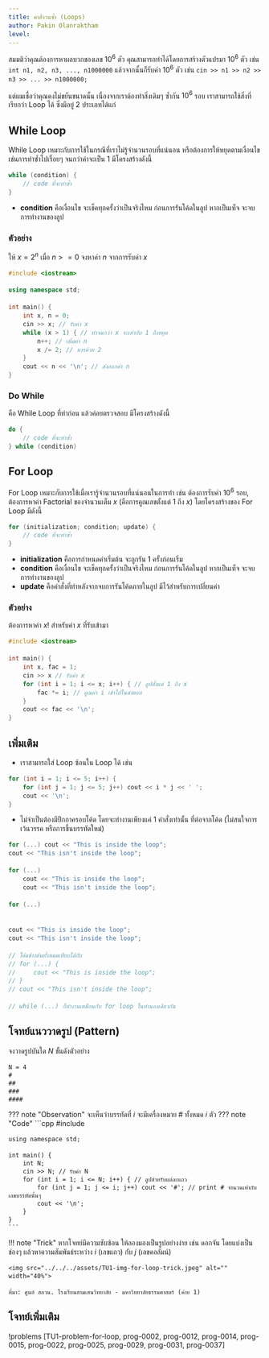 ```yaml
---
title: คำสั่งวนซ้ำ (Loops)
author: Pakin Olanraktham
level:
---
```


สมมติว่าคุณต้องการหาผลบวกของเลข $10^6$ ตัว คุณสามารถทำได้โดยการสร้างตัวแปรมา $10^6$ ตัว เช่น `int n1, n2, n3, ..., n1000000` แล้วจากนั้นก็รับค่า $10^6$ ตัว เช่น `cin >> n1 >> n2 >> n3 >> ... >> n1000000;`

แต่ผมเชื่อว่าคุณคงไม่ขยันขนาดนั้น เนื่องจากเราต้องทำสิ่งเดิมๆ ซ้ำกัน $10^6$ รอบ เราสามารถใช้สิ่งที่เรียกว่า Loop ได้ ซึ่งมีอยู่ 2 ประเภทได้แก่

## While Loop

While Loop เหมาะกับการใช้ในกรณีที่เราไม่รู้จำนวนรอบที่แน่นอน หรือต้องการให้หยุดตามเงื่อนไข เช่นการทำซ้ำไปเรื่อยๆ จนกว่าค่าจะเป็น 1 มีโครงสร้างดังนี้

```cpp
while (condition) {
    // code ที่จะทำซ้ำ
}
```

- **condition** คือเงื่อนไข จะเช็คทุกครั้งว่าเป็นจริงไหม ก่อนการรันโค้ดในลูป หากเป็นเท็จ จะจบการทำงานของลูป

### ตัวอย่าง

ให้ $x= 2^n$ เมื่อ $n >= 0$ จงหาค่า $n$ จากการรับค่า $x$

```cpp
#include <iostream>

using namespace std;

int main() {
    int x, n = 0;
    cin >> x; // รับค่า x
    while (x > 1) { // ทำจนกว่า x จะเท่ากับ 1 ถึงหยุด
        n++; // เพิ่มค่า n
        x /= 2; // หารด้วย 2
    }
    cout << n << '\n'; // ส่งออกค่า n
}
```

### Do While

คือ ​While Loop ที่ทำก่อน แล้วค่อยตรวจสอบ มีโครงสร้างดังนี้

```cpp
do {
    // code ที่จะทำซ้ำ
} while (condition)
```

## For Loop

For Loop เหมาะกับการใช้เมื่อเรารู้จำนวนรอบที่แน่นอนในการทำ เช่น ต้องการรับค่า $10^6$ รอบ, ต้องการหาค่า Factorial ของจำนวนเต็ม $x$ (คือการคูณเลขตั้งแต่ 1 ถึง $x$) โดยโครงสร้างของ For Loop มีดังนี้

```cpp
for (initialization; condition; update) {
    // code ที่จะทำซ้ำ
}
```

- **initialization** คือการกำหนดค่าเริ่มต้น จะถูกรัน 1 ครั้งก่อนเริ่ม
- **condition** คือเงื่อนไข จะเช็คทุกครั้งว่าเป็นจริงไหม ก่อนการรันโค้ดในลูป หากเป็นเท็จ จะจบการทำงานของลูป
- **update** คือคำสั่งที่ทำหลังจากจบการรันโค้ดภายในลูป มีไว้สำหรับการเปลี่ยนค่า

### ตัวอย่าง

ต้องการหาค่า $x!$ สำหรับค่า $x$ ที่รับเข้ามา

```cpp
#include <iostream>

int main() {
    int x, fac = 1;
    cin >> x // รับค่า x
    for (int i = 1; i <= x; i++) { // ลูปตั้งแต่ 1 ถึง x
        fac *= i; // คูณค่า i เข้าไปในคำตอบ
    }
    cout << fac << '\n';
}
```

## เพิ่มเติม

- เราสามารถใส่ Loop ซ้อนใน Loop ได้ เช่น

```cpp
for (int i = 1; i <= 5; i++) {
    for (int j = 1; j <= 5; j++) cout << i * j << ' ';
    cout << '\n';
}
```

- ไม่จำเป็นต้องมีปีกกาครอบโค้ด โดยจะทำงานเพียงแค่ 1 คำสั่งเท่านั้น ที่ต่อจากโค้ด (ไม่สนใจการเว้นวรรค หรือการขึ้นบรรทัดใหม่)

```cpp
for (...) cout << "This is inside the loop";
cout << "This isn't inside the loop";

for (...)
    cout << "This is inside the loop";
    cout << "This isn't inside the loop";

for (...)


cout << "This is inside the loop";
cout << "This isn't inside the loop";

// โค้ดข้างต้นทั้งหมดเทียบได้กับ
// for (...) {
//     cout << "This is inside the loop";
// }
// cout << "This isn't inside the loop";

// while (...) ก็ทำงานเหมือนกับ for loop ในทำนองเดียวกัน
```

## โจทย์แนววาดรูป (Pattern)

จงวาดรูปบันใด $N$ ขั้นดังตัวอย่าง

```
N = 4
#
##
###
####
```

??? note "Observation"
    จะเห็นว่าบรรทัดที่ $i$ จะมีเครื่องหมาย # ทั้งหมด $i$ ตัว
??? note "Code"
    ```cpp
    #include <iostream>

    using namespace std;

    int main() {
        int N;
        cin >> N; // รับค่า N
        for (int i = 1; i <= N; i++) { // ลูปสำหรับแต่ละแถว
            for (int j = 1; j <= i; j++) cout << '#'; // print # จำนวนเท่ากับเลขบรรทัดนั้นๆ
            cout << '\n';
        }
    }
    ```

!!! note "Trick"
    หากโจทย์มีความซับซ้อน ให้ลองมองเป็นรูปอย่างง่าย เช่น ดอกจัน โดยแบ่งเป็นช่องๆ แล้วหาความสัมพันธ์ระหว่าง $i$ (เลขแถว) กับ $j$ (เลขคอลัมน์)

    <img src="../../../assets/TU1-img-for-loop-trick.jpeg" alt="" width="40%"> 
    
    ที่มา: ศูนย์ สอวน. โรงเรียนสามเสนวิทยาลัย - มหาวิทยาลัยธรรมศาสตร์ (ค่าย 1)

## โจทย์เพิ่มเติม

!problems [TU1-problem-for-loop, prog-0002, prog-0012, prog-0014, prog-0015, prog-0022, prog-0025, prog-0029, prog-0031, prog-0037]
